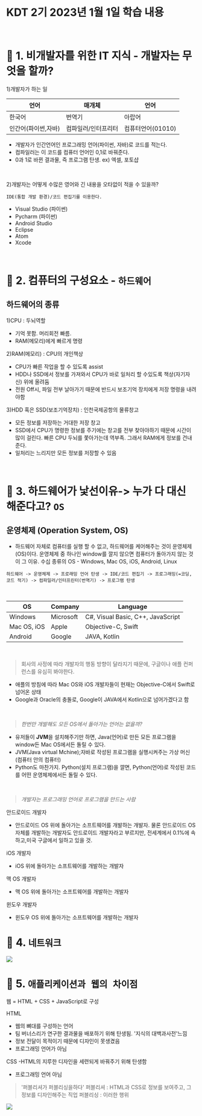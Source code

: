 # KDT 2기 2023년 1월 1일 학습 내용

<br>

# 🎨 1. 비개발자를 위한 IT 지식 - 개발자는 무엇을 할까? 

1)개발자가 하는 일

|언어|매개체|언어|
|---|---|---|
|한국어|번역기|아랍어|
|인간어(파이썬,자바)|컴파일러/인터프리터|컴퓨터언어(01010)|

- 개발자가 인간언어인 프로그래밍 언어(파이썬, 자바)로 코드를 적는다.
- 컴파일러는 이 코드를 컴퓨터 언어인 0,1로 바꿔준다. 
- 0과 1로 바뀐 결과물, 즉 프로그램 탄생. ex) 엑셀, 포토샵

<br>

2)개발자는 어떻게 수많은 영어와 긴 내용을 오타없이 적을 수 있을까?

`IDE(통합 개발 환경)/코드 편집기를 이용한다.`

- Visual Studio (파이썬)
- Pycharm (파이썬)
- Android Studio
- Eclipse
- Atom
- Xcode

<br>

# 🎨 2. 컴퓨터의 구성요소 - `하드웨어`

## 하드웨어의 종류

1)CPU : 두뇌역할
- 기억 못함. 머리회전 빠름.
- RAM(메모리)에게 빠르게 명령

2)RAM(메모리) : CPU의 개인책상
- CPU가 빠른 작업을 할 수 있도록 assist
- HDD나 SSD에서 정보를 가져와서 CPU가 바로 일처리 할 수있도록 책상(자기자신) 위에 올려둠
- 전원 Off시, 파일 전부 날아가기 때문에 반드시 보조기억 장치에게 저장 명령을 내려야함

3)HDD 혹은 SSD(보조기억장치) : 인천국제공항의 물류창고
- 모든 정보를 저장하는 거대한 저장 창고
- SSD에서 CPU가 명령한 정보를 주기에는 창고를 전부 찾아야하기 때문에 시간이 많이 걸린다. 빠른 CPU 두뇌를 쫓아가는데 역부족. 그래서 RAM에게 정보를 건내준다.
- 일처리는 느리지만 모든 정보를 저장할 수 있음

<br>

# 🎨 3. 하드웨어가 낯선이유-> 누가 다 대신 해준다고? `OS`

## 운영체제 (Operation System, OS)

- 하드웨어 자체로 컴퓨터를 실행 할 수 없고, 하드웨어를 케어해주는 것이 운영체제(OS)이다. 운영체제 중 하나인 window를 깔지 않으면 컴퓨터가 돌아가지 않는 것이 그 이유. 수십 종류의 OS - Windows, Mac OS, iOS, Android, Linux

`하드웨어 -> 운영체제 -> 프로래밍 언어 탄생 -> IDE/코드 편집기 -> 프로그래밍(=코딩, 코드 적기) -> 컴파일러/인터프린터(번역기) -> 프로그램 탄생`

<br>

|OS|Company|Language|
|-|-|-|
|Windows| Microsoft | C#, Visual Basic, C++, JavaScript|
|Mac OS, iOS|Apple|Objective-C, Swift|
|Android|Google|JAVA, Kotlin|

<br>

> 회사의 사정에 따라 개발자의 행동 방향이 달라지기 때문에, 구글이나 애플 컨퍼런스를 유심히 봐야한다.

- 애플의 방침에 따라 Mac OS와 iOS 개발자들이 현재는 Objective-C에서 Swift로 넘어온 상태
- Google과 Oracle의 충돌로, Google이 JAVA에서 Kotlin으로 넘어가겠다고 함

<br>

> *한번만 개발해도 모든 OS에서 돌아가는 언어는 없을까?*

- 유저들이 **JVM**을 설치해주기만 하면, Java(언어)로 만든 모든 프로그램을 window든 Mac OS에서든 돌릴 수 있다.
- JVM(Java virtual Mchine);자바로 작성된 프로그램을 실행시켜주는 가상 머신(컴퓨터 안의 컴퓨터)
- Python도 마찬가지. Python(설치 프로그램)을 깔면, Python(언어)로 작성된 코드를 어떤 운영체제에서든 돌릴 수 있다.

<br>

> *개발자는 프로그래밍 언어로 프로그램을 만드는 사람*

안드로이드 개발자
- 안드로이드 OS 위에 돌아가는 소프트웨어를 개발하는 개발자. 물론 안드로이드 OS 자체를 개발하는 개발자도 안드로이드 개발자라고 부르지만, 전세계에서 0.1%에 속하고,미국 구글에서 일하고 있을 것.


iOS 개발자
- iOS 위에 돌아가는 소프트웨어를 개발하는 개발자

맥 OS 개발자
- 맥 OS 위에 돌아가는 소프트웨어를 개발하는 개발자

윈도우 개발자
- 윈도우 OS 위에 돌아가는 소프트웨어를 개발하는 개발자



# 🎨 4. `네트워크`

![](/클라&백.PNG)



# 🎨 5. `애플리케이션과 웹의 차이점`


웹 = HTML + CSS + JavaScript로 구성

HTML
- 웹의 뼈대를 구성하는 언어
- 팀 버너스리가 연구한 결과물을 배포하기 위해 탄생됨. '지식의 대백과사전'느낌
- 정보 전달이 목적이기 때문에 디자인이 못생겼음
- 프로그래밍 언어가 아님

CSS
-HTML의 지루한 디자인을 세련되게 바꿔주기 위해 탄생함
- 프로그래밍 언어 아님

> '퍼블리셔가 퍼블리싱을하다'
퍼블리셔 : HTML과 CSS로 정보를 보여주고, 그 정보를 디자인해주는 직업
퍼블리싱 : 이러한 행위


![](/HTML.PNG)
